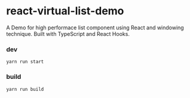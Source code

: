 # react-virtual-list-demo

A Demo for high performace list component using React and windowing technique. Built with TypeScript and React Hooks.


### dev

`yarn run start`


### build 

`yarn run build`